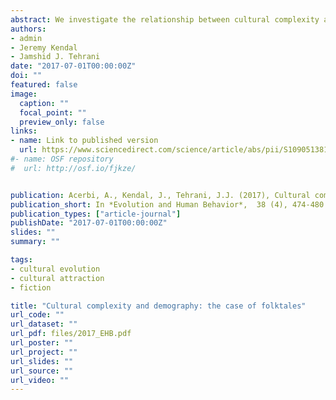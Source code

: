 ```yaml
---
abstract: We investigate the relationship between cultural complexity and population size in a non-technological cultural domain for which we have suitable quantitative records&#58; folktales. We define three levels of complexity for folk narratives&#58; the number of tale types, the number of narrative motifs, and, finally, the number of traits in variants of the same type, for two well-known tales for which we have data from previous studies. We found a positive relationship between number of tale types and population size, a negative relationship for the number of narrative motifs, and no relationship for the number of traits. The absence of a consistent relationship between population size and complexity in folktales provides a novel perspective on the current debates in cultural evolution. We propose that the link between cultural complexity and demography could be domain dependent&#58; in some domains (e.g. technology) this link is important, whereas in others, such as folktales, complex traditions can be easily maintained in small populations as well as large ones, as they may appeal to universal cognitive biases.
authors:
- admin
- Jeremy Kendal
- Jamshid J. Tehrani
date: "2017-07-01T00:00:00Z"
doi: ""
featured: false
image:
  caption: ""
  focal_point: ""
  preview_only: false
links:
- name: Link to published version
  url: https://www.sciencedirect.com/science/article/abs/pii/S1090513816302744
#- name: OSF repository
#  url: http://osf.io/fjkze/


publication: Acerbi, A., Kendal, J., Tehrani, J.J. (2017), Cultural complexity and demography&#58; the case of folktales, *Evolution and Human Behavior*,  38 (4), 474-480
publication_short: In *Evolution and Human Behavior*,  38 (4), 474-480
publication_types: ["article-journal"]
publishDate: "2017-07-01T00:00:00Z"
slides: ""
summary: ""

tags:
- cultural evolution
- cultural attraction
- fiction

title: "Cultural complexity and demography: the case of folktales"
url_code: ""
url_dataset: ""
url_pdf: files/2017_EHB.pdf
url_poster: ""
url_project: ""
url_slides: ""
url_source: ""
url_video: ""
---
```

